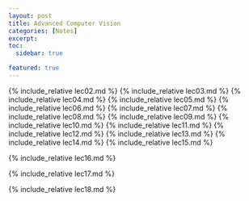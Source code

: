 ```yaml
---
layout: post
title: Advanced Computer Vision
categories: [Notes]
excerpt: 
toc: 
  sidebar: true

featured: true
---
```


{% include_relative lec02.md %}
{% include_relative lec03.md %}
{% include_relative lec04.md %}
{% include_relative lec05.md %}
{% include_relative lec06.md %}
{% include_relative lec07.md %}
{% include_relative lec08.md %}
{% include_relative lec09.md %}
{% include_relative lec10.md %}
{% include_relative lec11.md %}
{% include_relative lec12.md %}
{% include_relative lec13.md %}
{% include_relative lec14.md %}
{% include_relative lec15.md %}

{% include_relative lec16.md %}

{% include_relative lec17.md %}

{% include_relative lec18.md %}

